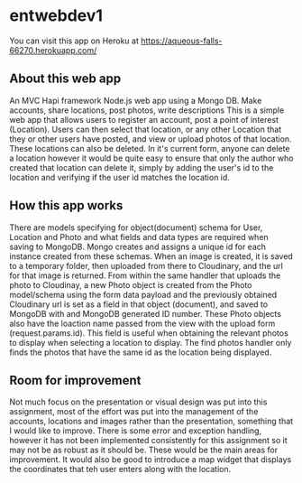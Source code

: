 # entwebdev1
You can visit this app on Heroku at https://aqueous-falls-66270.herokuapp.com/

<h2>About this web app </h2>
An MVC Hapi framework Node.js web app using a Mongo DB. Make accounts, share locations, post photos, write descriptions
This is a simple web app that allows users to register an account, post a point of interest (Location). 
Users can then select that location, or any other Location that they or other users have posted, and view or
upload photos of that location. These locations can also be deleted. In it's current form, anyone can delete a location
however it would be quite easy to ensure that only the author who created that location can delete it, simply by adding
the user's id to the location and verifying if the user id matches the location id. 

<h2>How this app works</h2>
There are models specifying for object(document) schema for User, Location and Photo and what fields and data types are required when saving to MongoDB. Mongo creates and assigns a unique id for each instance created from these schemas.
When an image is created, it is saved to a temporary folder, then uploaded from there to Cloudinary, and the url for that 
image is returned. From within the same handler that uploads the photo to Cloudinay, a new Photo object is created from the Photo model/schema using the form data payload and the previously obtained Cloudinary url is set as a field in that object (document), and saved to MongoDB with and MongoDB generated ID number. These Photo objects also have the loaction name passed from the view with the upload form (request.params.id). This field is useful when obtaining the relevant photos to display when selecting a location to display. The find photos handler only finds the photos that have the same id as the location being displayed.

<h2>Room for improvement</h2>
Not much focus on the presentation or visual design was put into this assignment, most of the effort was put into the
management of the accounts, locations and images rather than the presentation, something that I would like to improve.
There is some error and exception handling, however it has not been implemented consistently for this assignment so it
may not be as robust as it should be. These would be the main areas for improvement. It would also be good to introduce a map widget that displays the coordinates that teh user enters along with the location.
